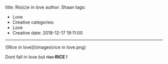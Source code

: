 title: Ris(c)e in love
author: Shaan
tags:
  - Love
  - Creative
categories:
  - Love
  - Creative
date: 2018-12-17 19:11:00
---

![Rice in love](\images\rice in love.png)

Dont fall in love but <s>rise </s> <strong> RICE !